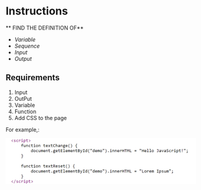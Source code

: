 # Instructions  

  ** FIND THE DEFINITION OF**

  * _Variable_
  * _Sequence_
  * _Input_
  * _Output_

  ## Requirements
  1. Input
  2. OutPut
  3. Variable
  4. Function
  5. Add CSS to the page

  

  For example,:

  ![alt text](assets/function.png)
  
  